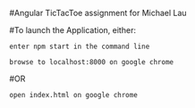 #Angular TicTacToe assignment for Michael Lau

#To launch the Application, either:

    enter npm start in the command line

    browse to localhost:8000 on google chrome


#OR

    open index.html on google chrome